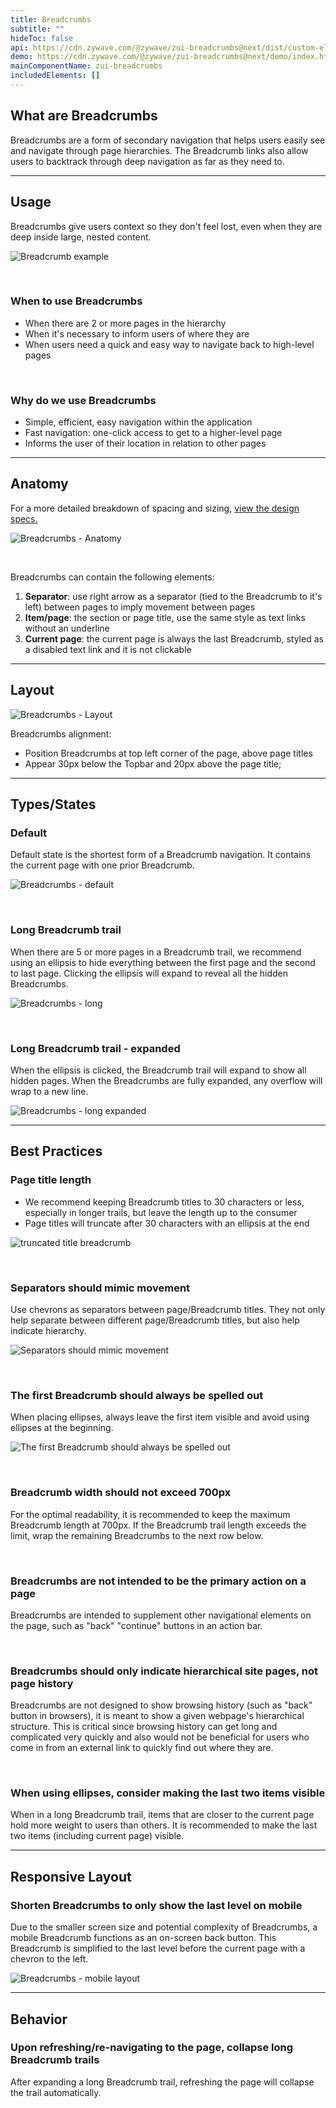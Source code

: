 ```yaml
---
title: Breadcrumbs
subtitle: ""
hideToc: false
api: https://cdn.zywave.com/@zywave/zui-breadcrumbs@next/dist/custom-elements.json
demo: https://cdn.zywave.com/@zywave/zui-breadcrumbs@next/demo/index.html
mainComponentName: zui-breadcrumbs
includedElements: []
---
```

## What are Breadcrumbs

Breadcrumbs are a form of secondary navigation that helps users easily see and navigate through page hierarchies. The Breadcrumb links also allow users to backtrack through deep navigation as far as they need to.

<hr>

## Usage

Breadcrumbs give users context so they don't feel lost, even when they are deep inside large, nested content. 

![Breadcrumb example](/images/default.png)

<br>

### When to use Breadcrumbs

* When there are 2 or more pages in the hierarchy
* When it's necessary to inform users of where they are
* When users need a quick and easy way to navigate back to high-level pages

<br>

### Why do we use Breadcrumbs

* Simple, efficient, easy navigation within the application
* Fast navigation: one-click access to get to a higher-level page
* Informs the user of their location in relation to other pages

<hr>

## Anatomy

For a more detailed breakdown of spacing and sizing, [view the design specs.](https://xd.adobe.com/view/a732e0cf-0523-44cb-9c64-cd8162785b7b-f261/grid)

![Breadcrumbs - Anatomy](/images/anatomy.png)

<br>

Breadcrumbs can contain the following elements:

1. **Separator**: use right arrow as a separator (tied to the Breadcrumb to it's left) between pages to imply movement between pages
2. **Item/page**: the section or page title, use the same style as text links without an underline
3. **Current page**: the current page is always the last Breadcrumb, styled as a disabled text link and it is not clickable

<hr>

## Layout

![Breadcrumbs - Layout](/images/spacing.png)

Breadcrumbs alignment:

* Position Breadcrumbs at top left corner of the page, above page titles
* Appear 30px below the Topbar and 20px above the page title;

<hr>

## Types/States

### Default

Default state is the shortest form of a Breadcrumb navigation. It contains the current page with one prior Breadcrumb.

![Breadcrumbs - default](/images/default.png)

<br>

### Long Breadcrumb trail

When there are 5 or more pages in a Breadcrumb trail, we recommend using an ellipsis to hide everything between the first page and the second to last page. Clicking the ellipsis will expand to reveal all the hidden Breadcrumbs.

![Breadcrumbs - long](/images/long.png)

<br>

### Long Breadcrumb trail - expanded

When the ellipsis is clicked, the Breadcrumb trail will expand to show all hidden pages. When the Breadcrumbs are fully expanded, any overflow will wrap to a new line.

![Breadcrumbs - long expanded](/images/long-–-expanded.png)

<hr>

## Best Practices

### Page title length

* We recommend keeping Breadcrumb titles to 30 characters or less, especially in longer trails, but leave the length up to the consumer
* Page titles will truncate after 30 characters with an ellipsis at the end

![truncated title breadcrumb](/images/truncate.png)

<br>

### Separators should mimic movement

Use chevrons as separators between page/Breadcrumb titles. They not only help separate between different page/Breadcrumb titles, but also help indicate hierarchy.

![Separators should mimic movement](/images/signs.png)

<br>

### The first Breadcrumb should always be spelled out

When placing ellipses, always leave the first item visible and avoid using ellipses at the beginning.

![The first Breadcrumb should always be spelled out](/images/ellipses.png)

<br>

### **Breadcrumb width should not exceed 700px**

For the optimal readability, it is recommended to keep the maximum Breadcrumb length at 700px. If the Breadcrumb trail length exceeds the limit, wrap the remaining Breadcrumbs to the next row below.

<br>

### Breadcrumbs are not intended to be the primary action on a page

Breadcrumbs are intended to supplement other navigational elements on the page, such as "back" "continue" buttons in an action bar.

<br>

### **Breadcrumbs should only indicate hierarchical site pages, not page history**

Breadcrumbs are not designed to show browsing history (such as "back" button in browsers), it is meant to show a given webpage's hierarchical structure. This is critical since browsing history can get long and complicated very quickly and also would not be beneficial for users who come in from an external link to quickly find out where they are.

<br>

### When using **ellipses, consider making the last two items visible**

When in a long Breadcrumb trail, items that are closer to the current page hold more weight to users than others. It is recommended to make the last two items (including current page) visible.

<hr>

## Responsive Layout

### Shorten Breadcrumbs to only show the last level on mobile

Due to the smaller screen size and potential complexity of Breadcrumbs, a mobile Breadcrumb functions as an on-screen back button. This Breadcrumb is simplified to the last level before the current page with a chevron to the left.

![Breadcrumbs - mobile layout](/images/moble.png)

<hr>

## Behavior

### Upon refreshing/re-navigating to the page, collapse long Breadcrumb trails

After expanding a long Breadcrumb trail, refreshing the page will collapse the trail automatically.